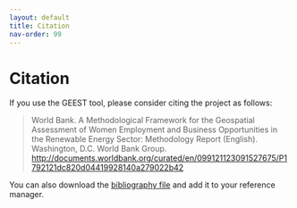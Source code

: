 ```yaml
---
layout: default
title: Citation
nav-order: 99
---
```


# Citation

If you use the GEEST tool, please consider citing the project as follows:

> World Bank. A Methodological Framework for the Geospatial Assessment of Women Employment and Business Opportunities in the Renewable Energy Sector: Methodology Report (English). Washington, D.C. World Bank Group. http://documents.worldbank.org/curated/en/099121123091527675/P1792121dc820d04419928140a279022b42

You can also download the [bibliography file](../docs/bibliography.bib) and add it to your reference manager.
